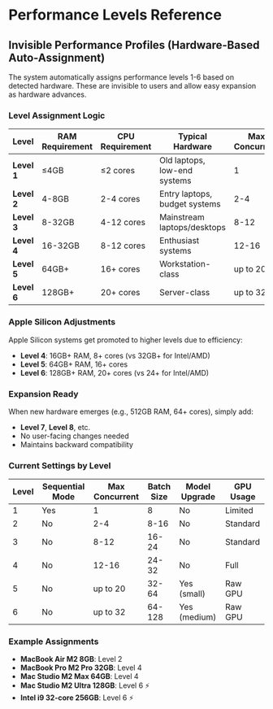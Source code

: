 # Performance Levels Reference

## Invisible Performance Profiles (Hardware-Based Auto-Assignment)

The system automatically assigns performance levels 1-6 based on detected hardware. These are invisible to users and allow easy expansion as hardware advances.

### Level Assignment Logic

| Level | RAM Requirement | CPU Requirement | Typical Hardware | Max Concurrent | Whisper Model |
|-------|----------------|-----------------|------------------|----------------|---------------|
| **Level 1** | ≤4GB | ≤2 cores | Old laptops, low-end systems | 1 | tiny |
| **Level 2** | 4-8GB | 2-4 cores | Entry laptops, budget systems | 2-4 | base |
| **Level 3** | 8-32GB | 4-12 cores | Mainstream laptops/desktops | 8-12 | base |
| **Level 4** | 16-32GB | 8-12 cores | Enthusiast systems | 12-16 | base |
| **Level 5** | 64GB+ | 16+ cores | Workstation-class | up to 20 | small |
| **Level 6** | 128GB+ | 20+ cores | Server-class | up to 32 | medium |

### Apple Silicon Adjustments

Apple Silicon systems get promoted to higher levels due to efficiency:
- **Level 4**: 16GB+ RAM, 8+ cores (vs 32GB+ for Intel/AMD)
- **Level 5**: 64GB+ RAM, 16+ cores 
- **Level 6**: 128GB+ RAM, 20+ cores (vs 24+ for Intel/AMD)

### Expansion Ready

When new hardware emerges (e.g., 512GB RAM, 64+ cores), simply add:
- **Level 7**, **Level 8**, etc.
- No user-facing changes needed
- Maintains backward compatibility

### Current Settings by Level

| Level | Sequential Mode | Max Concurrent | Batch Size | Model Upgrade | GPU Usage |
|-------|----------------|----------------|------------|---------------|-----------|
| 1 | Yes | 1 | 8 | No | Limited |
| 2 | No | 2-4 | 8-16 | No | Standard |
| 3 | No | 8-12 | 16-24 | No | Standard |
| 4 | No | 12-16 | 24-32 | No | Full |
| 5 | No | up to 20 | 32-64 | Yes (small) | Raw GPU |
| 6 | No | up to 32 | 64-128 | Yes (medium) | Raw GPU |

### Example Assignments

- **MacBook Air M2 8GB**: Level 2
- **MacBook Pro M2 Pro 32GB**: Level 4  
- **Mac Studio M2 Max 64GB**: Level 4
- **Mac Studio M2 Ultra 128GB**: Level 6 ⚡
- **Intel i9 32-core 256GB**: Level 6 ⚡
